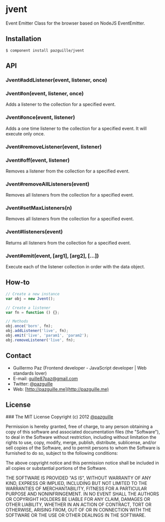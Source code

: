 # jvent

  Event Emitter Class for the browser based on NodeJS EventEmitter.

## Installation

    $ component install pazguille/jvent

## API

### Jvent#addListener(event, listener, once)
### Jvent#on(event, listener, once)
Adds a listener to the collection for a specified event.

### Jvent#once(event, listener)
Adds a one time listener to the collection for a specified event. It will execute only once.

### Jvent#removeListener(event, listener)
### Jvent#off(event, listener)
Removes a listener from the collection for a specified event.

### Jvent#removeAllListeners(event)
Removes all listeners from the collection for a specified event.

### Jvent#setMaxListeners(n)
Removes all listeners from the collection for a specified event.

### Jvent#listeners(event)
Returns all listeners from the collection for a specified event.

### Jvent#emit(event, [arg1], [arg2], [...])
Execute each of the listener collection in order with the data object.

## How-to

```js
// Create a new instance
var obj = new Jvent();

// Create a listener
var fn = function () {};

// Methods
obj.once('born', fn);
obj.addListener('live', fn);
obj.emit('live', 'param1', 'param2');
obj.removeListener('live', fn);
```

## Contact
- Guillermo Paz (Frontend developer - JavaScript developer | Web standards lover)
- E-mail: [guille87paz@gmail.com](mailto:guille87paz@gmail.com)
- Twitter: [@pazguille](http://twitter.com/pazguille)
- Web: [http://pazguille.me](http://pazguille.me)


## License
### The MIT License
Copyright (c) 2012 [@pazguille](http://twitter.com/pazguille)

Permission is hereby granted, free of charge, to any person obtaining a copy
of this software and associated documentation files (the "Software"), to deal
in the Software without restriction, including without limitation the rights
to use, copy, modify, merge, publish, distribute, sublicense, and/or sell
copies of the Software, and to permit persons to whom the Software is
furnished to do so, subject to the following conditions:

The above copyright notice and this permission notice shall be included in
all copies or substantial portions of the Software.

THE SOFTWARE IS PROVIDED "AS IS", WITHOUT WARRANTY OF ANY KIND, EXPRESS OR
IMPLIED, INCLUDING BUT NOT LIMITED TO THE WARRANTIES OF MERCHANTABILITY,
FITNESS FOR A PARTICULAR PURPOSE AND NONINFRINGEMENT. IN NO EVENT SHALL THE
AUTHORS OR COPYRIGHT HOLDERS BE LIABLE FOR ANY CLAIM, DAMAGES OR OTHER
LIABILITY, WHETHER IN AN ACTION OF CONTRACT, TORT OR OTHERWISE, ARISING FROM,
OUT OF OR IN CONNECTION WITH THE SOFTWARE OR THE USE OR OTHER DEALINGS IN
THE SOFTWARE.